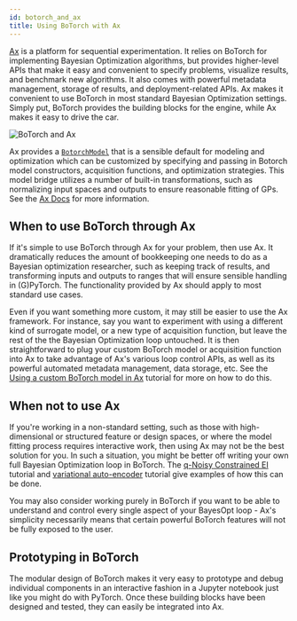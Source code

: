 ```yaml
---
id: botorch_and_ax
title: Using BoTorch with Ax
---
```


[Ax](https://ax.dev) is a platform for sequential experimentation. It relies on
BoTorch for implementing Bayesian Optimization algorithms, but provides
higher-level APIs that make it easy and convenient to specify problems,
visualize results, and benchmark new algorithms.
It also comes with powerful metadata management, storage of results, and
deployment-related APIs. Ax makes it convenient to use BoTorch in most standard
Bayesian Optimization settings.
Simply put, BoTorch provides the building blocks for the engine, while Ax makes
it easy to drive the car.


![BoTorch and Ax](assets/botorch_and_ax.svg)


Ax provides a
[`BotorchModel`](https://ax.dev/api/models.html#ax.models.torch.botorch.BotorchModel)
that is a sensible default for modeling and optimization which can be customized
by specifying and passing in Botorch model constructors, acquisition functions,
and optimization strategies.
This model bridge utilizes a number of built-in transformations, such as
normalizing input spaces and outputs to ensure reasonable fitting of GPs.
See the [Ax Docs](https://ax.dev/docs/models.html#transforms) for more
information.


## When to use BoTorch through Ax

If it's simple to use BoTorch through Ax for your problem, then use Ax. It
dramatically reduces the amount of bookkeeping one needs to do as a Bayesian
optimization researcher, such as keeping track of results, and transforming
inputs and outputs to ranges that will ensure sensible handling in (G)PyTorch.
The functionality provided by Ax should apply to most standard use cases.

Even if you want something more custom, it may still be easier to use the Ax
framework. For instance, say you want to experiment with using a different kind
of surrogate model, or a new type of acquisition function, but leave the rest of
the the Bayesian Optimization loop untouched. It is then straightforward to plug
your custom BoTorch model or acquisition function into Ax to take advantage of
Ax's various loop control APIs, as well as its powerful automated metadata
management, data storage, etc. See the
[Using a custom BoTorch model in Ax](../tutorials/custom_botorch_model_in_ax)
tutorial for more on how to do this.


## When not to use Ax

If you're working in a non-standard setting, such as those with high-dimensional
or structured feature or design spaces, or where the model fitting process
requires interactive work, then using Ax may not be the best solution for you.
In such a situation, you might be better off writing your own full Bayesian
Optimization loop in BoTorch. The
[q-Noisy Constrained EI](../tutorials/closed_loop_botorch_only) tutorial and
[variational auto-encoder](../tutorials/vae_mnist) tutorial give examples of how
this can be done.

You may also consider working purely in BoTorch if you want to be able to
understand and control every single aspect of your BayesOpt loop - Ax's
simplicity necessarily means that certain powerful BoTorch features will not be
fully exposed to the user.


## Prototyping in BoTorch

The modular design of BoTorch makes it very easy to prototype and debug
individual components in an interactive fashion in a Jupyter notebook just like
you might do with PyTorch. Once these building blocks have been designed and
tested, they can easily be integrated into Ax.
